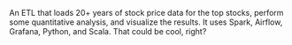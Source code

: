  An ETL that loads 20+ years of stock price data for the top stocks, perform some quantitative analysis, and visualize the results. It uses Spark, Airflow, Grafana, Python, and Scala. That could be cool, right? 
